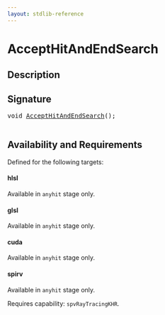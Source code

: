 ```yaml
---
layout: stdlib-reference
---
```


# AcceptHitAndEndSearch

## Description





## Signature 

<pre>
<span class="code_keyword">void</span> <a href="/stdlib-reference/global-decls/AcceptHitAndEndSearch">AcceptHitAndEndSearch</a>();

</pre>

## Availability and Requirements

Defined for the following targets:

#### hlsl
Available in `anyhit` stage only.

#### glsl
Available in `anyhit` stage only.

#### cuda
Available in `anyhit` stage only.

#### spirv
Available in `anyhit` stage only.

Requires capability: `spvRayTracingKHR`.


